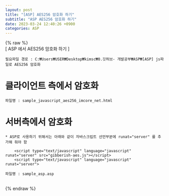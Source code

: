 ```yaml
---  
layout: post  
title: "[ASP] AES256 암호화 하기"  
subtitle: "ASP AES256 암호화 하기"  
date: 2023-03-24 12:40:26 +0900  
categories: ASP  
---  
```

{% raw %}  
[ ASP 에서 AES256 암호화 하기 ]  
  
	필요파일 경로 : C:₩Users₩USER₩Desktop₩kimsc₩0.깃허브- 개발공부₩ASP₩[ASP] js파일로 AES256 암호화  
  
# 클라이언트 측에서 암호화  
  
	파일명 : sample_javascript_aes256_imcore_net.html  
  
# 서버측에서 암호화  
	* ASP로 사용하기 위해서는 아래와 같이 자바스크립트 선언부분에 runat="server" 를 추가해 줘야 함  
  
		<script type="text/javascript" language="javascript" runat="server" src="gibberish-aes.js"></script>  
		<script type="text/javascript" language="javascript" runat="server">  
  
	파일명 : sample_asp.asp  
  
                                                                                                                                                                                                                                                                                                                                                                                              
{% endraw %}